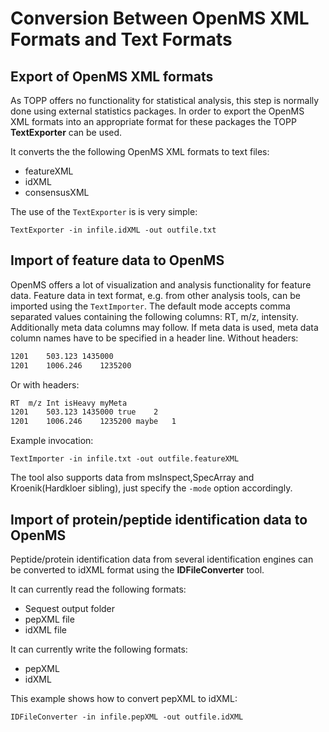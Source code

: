 Conversion Between OpenMS XML Formats and Text Formats
=====================================================

## Export of OpenMS XML formats

As TOPP offers no functionality for statistical analysis, this step is normally done using external statistics packages.
In order to export the OpenMS XML formats into an appropriate format for these packages the TOPP **TextExporter** can be
used.

It converts the the following OpenMS XML formats to text files:

- featureXML
- idXML
- consensusXML

The use of the `TextExporter` is is very simple:

`TextExporter -in infile.idXML -out outfile.txt`

## Import of feature data to OpenMS

OpenMS offers a lot of visualization and analysis functionality for feature data.
Feature data in text format, e.g. from other analysis tools, can be imported using the `TextImporter`. The default
mode accepts comma separated values containing the following columns: RT, m/z, intensity. Additionally meta data
columns may follow. If meta data is used, meta data column names have to be specified in a header line. Without headers:

```bash
1201	503.123	1435000
1201	1006.246	1235200
```

Or with headers:

```bash
RT	m/z	Int	isHeavy	myMeta
1201	503.123	1435000	true	2
1201	1006.246	1235200	maybe	1
```

Example invocation:

`TextImporter -in infile.txt -out outfile.featureXML`

The tool also supports data from msInspect,SpecArray and Kroenik(Hardkloer sibling), just specify the `-mode` option
accordingly.

## Import of protein/peptide identification data to OpenMS

Peptide/protein identification data from several identification engines can be converted to idXML format using the
**IDFileConverter** tool.

It can currently read the following formats:
- Sequest output folder
- pepXML file
- idXML file

It can currently write the following formats:

- pepXML
- idXML

This example shows how to convert pepXML to idXML:

`IDFileConverter -in infile.pepXML -out outfile.idXML`
